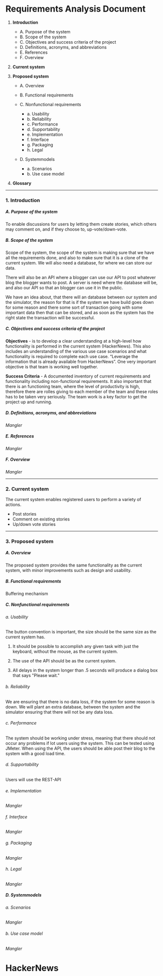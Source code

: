 # Requirements Analysis Document

1. **Introduction**
	- A. Purpose of the system
	- B. Scope of the system
	- C. Objectives and success criteria of the project
	- D. Definitions, acronyms, and abbreviations
	- E. References
	- F. Overview

2. **Current system**

3. **Proposed system**
	- A. Overview
	- B. Functional requirements
	- C. Nonfunctional requirements
		- a. Usability
		- b. Reliability
		- c. Performance
		- d. Supportability
		- e. Implementation
		- f. Interface
		- g. Packaging
		- h. Legal

	- D. Systemmodels
		- a. Scenarios
		- b. Use case model

4. **Glossary**

---

### 1. Introduction

##### A. Purpose of the system
To enable discussions for users by letting them create stories, which others may comment on, and if they choose to, up-vote/down-vote.

##### B. Scope of the system
Scope of the system, the scope of the system is making sure that we have all the requirements done, and also to make sure that it is a clone of the current system. We will also need a database, for where we can store our data.

There will also be an API where a blogger can use our API to post whatever blog the blogger wants to post. A server is need where the database will be, and also our API so that an blogger can use it in the public.

We have an idea about, that there will an database between our system and the simulator, the reason for that is if the system we have build goes down for some reason and there some sort of transaction going with some important data then that can be stored, and as soon as the system has the right state the transaction will be successful.

##### C. Objectives and success criteria of the project
__Objectives__ -  is to develop a clear understanding at a high-level how functionality is performed in the current system (HackerNews). This also includes an understanding of the various use case scenarios and what functionality is required to complete each use case. “Leverage the information that is already available from HackerNews”. One very important objective is that team is working well together.

__Success Criteria__ - A documented inventory of current requirements and functionality including non-functional requirements. It also important that there is an functioning team, where the level of productivity is high, therefore there are rolles giving to each member of the team and these roles has to be taken very seriously. The team work is a key factor to get the project up and running.


##### D. Definitions, acronyms, and abbreviations
*Mangler*

##### E. References
*Mangler*

##### F. Overview
*Mangler*

---

### 2. Current system
The current system enables registered users to perform a variety of actions.
* Post stories
* Comment on existing stories
* Up/down vote stories

---

### 3. Proposed system

##### A. Overview
The proposed system provides the same functionality as the current system, with minor improvements such as design and usability.

##### B. Functional requirements
Buffering mechanism

##### C. Nonfunctional requirements

###### a. Usability

The button convention is important, the size should be the same size as the current system has.

1. It should be possible to accomplish any given task with just the keyboard, without the mouse, as the current system. 

2. The use of the API should be as the current system. 

3. All delays in the system longer than .5 seconds will produce a dialog box that says "Please wait."


###### b. Reliability
We are ensuring that there is no data loss, if the system for some reason is down. We will plant an extra database, between the system and the simulator ensuring that there will not be any data loss.


###### c. Performance
The system should be working under stress, meaning that there should not occur any problems if lot users using the system. This can be tested using JMeter. When using the API, the users should be able post their blog to the system with a good load time.


###### d. Supportability
Users will use the REST-API

###### e. Implementation
*Mangler*

###### f. Interface
*Mangler*

###### g. Packaging
*Mangler*

###### h. Legal
*Mangler*


##### D. Systemmodels

###### a. Scenarios
*Mangler*

###### b. Use case model
*Mangler*

# HackerNews
